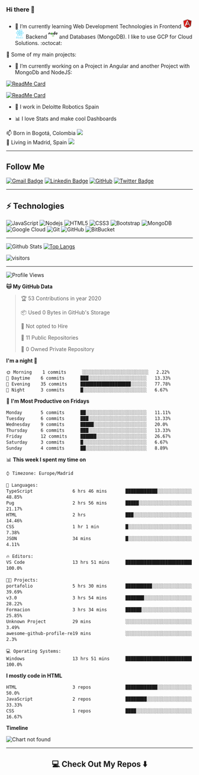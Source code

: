 ### Hi there 👋

- 🌱 I’m currently learning Web Development Technologies in Frontend <img src="https://raw.githubusercontent.com/devicons/devicon/master/icons/angularjs/angularjs-original.svg" alt="angular-js" width="25" height="25" />  <img src="https://raw.githubusercontent.com/devicons/devicon/master/icons/react/react-original-wordmark.svg" alt="react" width="25" height="25" /> Backend <img src="https://raw.githubusercontent.com/devicons/devicon/master/icons/nodejs/nodejs-original-wordmark.svg" alt="nodejs" width="25" height="25" />
 and Databases (MongoDB). I like to use GCP for Cloud Solutions. :octocat:

🚀 Some of my main projects:

- 🔭 I’m currently working on a Project in Angular and another Project with MongoDb and NodeJS:

[![ReadMe Card](https://github-readme-stats.vercel.app/api/pin/?username=minoveaz&repo=angular-web-portfolio)](https://github.com/minoveaz/angular-web-portfolio)

[![ReadMe Card](https://github-readme-stats.vercel.app/api/pin/?username=minoveaz&repo=node-app)](https://github.com/minoveaz/node-app)


-  🤖 I work in Deloitte Robotics Spain

- :bar_chart: I love Stats and make cool Dashboards

<p> 
📫  Born in Bogotá, Colombia <img src="https://image.flaticon.com/icons/svg/197/197575.svg" width="13"/>
<br>
📌  Living in Madrid, Spain <img src="https://image.flaticon.com/icons/svg/197/197593.svg" width="13"/>
</p>

<hr>

## Follow Me


[![Gmail Badge](https://img.shields.io/badge/-ing.miller.vega@gmail.com-c14438?style=flat-square&logo=Gmail&logoColor=white&link=mailto:ing.miller.vega@gmail.com)](mailto:ing.miller.vega@gmail.com)
[![Linkedin Badge](https://img.shields.io/badge/-minoveaz-blue?style=flat-square&logo=Linkedin&logoColor=white&link=https://www.linkedin.com/in/minoveaz/)](https://www.linkedin.com/in/minoveaz/)
[![GitHub](https://img.shields.io/badge/-GitHub-181717?style=flat-square&logo=github&logoColor=white&link=https://github.com/minoveaz)](https://github.com/minoveaz)
[![Twitter Badge](https://img.shields.io/badge/-@minoveaz-00acee?style=flat&logo=Twitter&logoColor=white)](https://twitter.com/intent/follow?screen_name=minoveaz "Follow on Twitter")

<hr>

## ⚡ Technologies

![JavaScript](https://img.shields.io/badge/-JavaScript-black?style=flat-square&logo=javascript)
![Nodejs](https://img.shields.io/badge/-Nodejs-black?style=flat-square&logo=Node.js)
![HTML5](https://img.shields.io/badge/-HTML5-E34F26?style=flat-square&logo=html5&logoColor=white)
![CSS3](https://img.shields.io/badge/-CSS3-1572B6?style=flat-square&logo=css3)
![Bootstrap](https://img.shields.io/badge/-Bootstrap-563D7C?style=flat-square&logo=bootstrap)
![MongoDB](https://img.shields.io/badge/-MongoDB-black?style=flat-square&logo=mongodb)
![Google Cloud](https://img.shields.io/badge/Google%20Cloud-black?style=flat-square&logo=google-cloud)
![Git](https://img.shields.io/badge/-Git-black?style=flat-square&logo=git)
![GitHub](https://img.shields.io/badge/-GitHub-181717?style=flat-square&logo=github)
![BitBucket](https://img.shields.io/badge/-BitBucket-darkblue?style=flat-square&logo=bitbucket)

<hr>

![Github Stats](https://github-readme-stats.vercel.app/api?username=minoveaz&count_private=true&show_icons=true)
[![Top Langs](https://github-readme-stats.vercel.app/api/top-langs/?username=minoveaz&layout=compact)](https://github.com/anuraghazra/github-readme-stats)

![visitors](https://visitor-badge.glitch.me/badge?page_id=minoveaz)

<hr>

<!--START_SECTION:waka-->
![Profile Views](http://img.shields.io/badge/Profile%20Views-95-blue)

**🐱 My GitHub Data** 

> 🏆 53 Contributions in year 2020
 > 
> 📦 Used 0 Bytes in GitHub's Storage 
 > 
> 🚫 Not opted to Hire
 > 
> 📜 11 Public Repositories 
 > 
> 🔑 0 Owned Private Repository 
 > 
**I'm a night 🦉** 

```text
🌞 Morning    1 commits      ░░░░░░░░░░░░░░░░░░░░░░░░░   2.22% 
🌆 Daytime    6 commits      ███░░░░░░░░░░░░░░░░░░░░░░   13.33% 
🌃 Evening    35 commits     ███████████████████░░░░░░   77.78% 
🌙 Night      3 commits      █░░░░░░░░░░░░░░░░░░░░░░░░   6.67%

```
📅 **I'm Most Productive on Fridays** 

```text
Monday       5 commits      ██░░░░░░░░░░░░░░░░░░░░░░░   11.11% 
Tuesday      6 commits      ███░░░░░░░░░░░░░░░░░░░░░░   13.33% 
Wednesday    9 commits      █████░░░░░░░░░░░░░░░░░░░░   20.0% 
Thursday     6 commits      ███░░░░░░░░░░░░░░░░░░░░░░   13.33% 
Friday       12 commits     ██████░░░░░░░░░░░░░░░░░░░   26.67% 
Saturday     3 commits      █░░░░░░░░░░░░░░░░░░░░░░░░   6.67% 
Sunday       4 commits      ██░░░░░░░░░░░░░░░░░░░░░░░   8.89%

```


📊 **This week I spent my time on** 

```text
⌚︎ Timezone: Europe/Madrid

💬 Languages: 
TypeScript               6 hrs 46 mins       ████████████░░░░░░░░░░░░░   48.85% 
Pug                      2 hrs 56 mins       █████░░░░░░░░░░░░░░░░░░░░   21.17% 
HTML                     2 hrs               ███░░░░░░░░░░░░░░░░░░░░░░   14.46% 
CSS                      1 hr 1 min          █░░░░░░░░░░░░░░░░░░░░░░░░   7.38% 
JSON                     34 mins             █░░░░░░░░░░░░░░░░░░░░░░░░   4.11%

🔥 Editors: 
VS Code                  13 hrs 51 mins      █████████████████████████   100.0%

🐱‍💻 Projects: 
portafolio               5 hrs 30 mins       ██████████░░░░░░░░░░░░░░░   39.69% 
v3.0                     3 hrs 54 mins       ███████░░░░░░░░░░░░░░░░░░   28.22% 
Formacion                3 hrs 34 mins       ██████░░░░░░░░░░░░░░░░░░░   25.85% 
Unknown Project          29 mins             ░░░░░░░░░░░░░░░░░░░░░░░░░   3.49% 
awesome-github-profile-re19 mins             ░░░░░░░░░░░░░░░░░░░░░░░░░   2.3%

💻 Operating Systems: 
Windows                  13 hrs 51 mins      █████████████████████████   100.0%

```

**I mostly code in HTML** 

```text
HTML                     3 repos             ████████████░░░░░░░░░░░░░   50.0% 
JavaScript               2 repos             ████████░░░░░░░░░░░░░░░░░   33.33% 
CSS                      1 repos             ████░░░░░░░░░░░░░░░░░░░░░   16.67%

```


**Timeline**

![Chart not found](https://github.com/minoveaz/minoveaz/blob/master/charts/bar_graph.png) 


<!--END_SECTION:waka-->

<hr>

<h2  align="center">💻 Check Out My Repos ⬇️ </h2>

<!--
**minoveaz/minoveaz** is a ✨ _special_ ✨ repository because its `README.md` (this file) appears on your GitHub profile.

Here are some ideas to get you started:

- 🔭 I’m currently working on ...

- 👯 I’m looking to collaborate on ...
- 🤔 I’m looking for help with ...
- 💬 Ask me about ...
- 📫 How to reach me: ...
- 😄 Pronouns: ...
- ⚡ Fun fact: ...
-->
